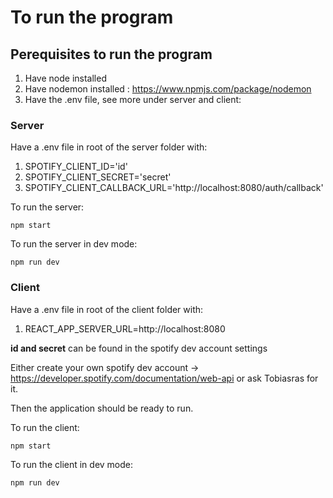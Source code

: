 # To run the program

## Perequisites to run the program
1. Have node installed
2. Have nodemon installed : https://www.npmjs.com/package/nodemon
3. Have the .env file, see more under server and client:


### Server
Have a .env file in root of the server folder with:
1. SPOTIFY_CLIENT_ID='id'
2. SPOTIFY_CLIENT_SECRET='secret'
3. SPOTIFY_CLIENT_CALLBACK_URL='http://localhost:8080/auth/callback'

To run the server:
``` shell
npm start
```
To run the server in dev mode:
``` shell
npm run dev
```
### Client
Have a .env file in root of the client folder with:
1. REACT_APP_SERVER_URL=http://localhost:8080

**id and secret** can be found in the spotify dev account settings

Either create your own spotify dev account -> https://developer.spotify.com/documentation/web-api or ask Tobiasras for it.

Then the application should be ready to run.

To run the client:
``` shell
npm start
```
To run the client in dev mode:
``` shell
npm run dev
```